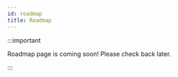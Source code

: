 ```yaml
---
id: roadmap
title: Roadmap
---
```


:::important

Roadmap page is coming soon! Please check back later.

:::
